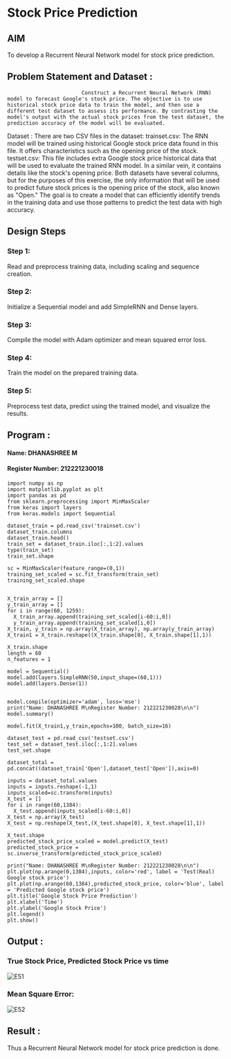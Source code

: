 # Stock Price Prediction

## AIM

To develop a Recurrent Neural Network model for stock price prediction.

## Problem Statement and Dataset :

                            Construct a Recurrent Neural Network (RNN) model to forecast Google's stock price. The objective is to use historical stock price data to train the model, and then use a different test dataset to assess its performance. By contrasting the model's output with the actual stock prices from the test dataset, the prediction accuracy of the model will be evaluated.
Dataset : There are two CSV files in the dataset:
trainset.csv: The RNN model will be trained using historical Google stock price data found in this file. It offers characteristics such as the opening price of the stock.
testset.csv: This file includes extra Google stock price historical data that will be used to evaluate the trained RNN model. In a similar vein, it contains details like the stock's opening price.
Both datasets have several columns, but for the purposes of this exercise, the only information that will be used to predict future stock prices is the opening price of the stock, also known as "Open."
The goal is to create a model that can efficiently identify trends in the training data and use those patterns to predict the test data with high accuracy.

## Design Steps

### Step 1:
Read and preprocess training data, including scaling and sequence creation.

### Step 2:
Initialize a Sequential model and add SimpleRNN and Dense layers.

### Step 3:
Compile the model with Adam optimizer and mean squared error loss.

### Step 4:
Train the model on the prepared training data.

### Step 5:
Preprocess test data, predict using the trained model, and visualize the results.

## Program :
#### Name: DHANASHREE M
#### Register Number: 212221230018
```
import numpy as np
import matplotlib.pyplot as plt
import pandas as pd
from sklearn.preprocessing import MinMaxScaler
from keras import layers
from keras.models import Sequential

dataset_train = pd.read_csv('trainset.csv')
dataset_train.columns
dataset_train.head()
train_set = dataset_train.iloc[:,1:2].values
type(train_set)
train_set.shape

sc = MinMaxScaler(feature_range=(0,1))
training_set_scaled = sc.fit_transform(train_set)
training_set_scaled.shape


X_train_array = []
y_train_array = []
for i in range(60, 1259):
  X_train_array.append(training_set_scaled[i-60:i,0])
  y_train_array.append(training_set_scaled[i,0])
X_train, y_train = np.array(X_train_array), np.array(y_train_array)
X_train1 = X_train.reshape((X_train.shape[0], X_train.shape[1],1))

X_train.shape
length = 60
n_features = 1

model = Sequential()
model.add(layers.SimpleRNN(50,input_shape=(60,1)))
model.add(layers.Dense(1))


model.compile(optimizer='adam', loss='mse')
print("Name: DHANASHREE M\nRegister Number: 212221230028\n\n")
model.summary()

model.fit(X_train1,y_train,epochs=100, batch_size=16)

dataset_test = pd.read_csv('testset.csv')
test_set = dataset_test.iloc[:,1:2].values
test_set.shape

dataset_total = pd.concat((dataset_train['Open'],dataset_test['Open']),axis=0)

inputs = dataset_total.values
inputs = inputs.reshape(-1,1)
inputs_scaled=sc.transform(inputs)
X_test = []
for i in range(60,1384):
  X_test.append(inputs_scaled[i-60:i,0])
X_test = np.array(X_test)
X_test = np.reshape(X_test,(X_test.shape[0], X_test.shape[1],1))

X_test.shape
predicted_stock_price_scaled = model.predict(X_test)
predicted_stock_price = sc.inverse_transform(predicted_stock_price_scaled)

print("Name: DHANASHREE M\nRegister Number: 212221230028\n\n")
plt.plot(np.arange(0,1384),inputs, color='red', label = 'Test(Real) Google stock price')
plt.plot(np.arange(60,1384),predicted_stock_price, color='blue', label = 'Predicted Google stock price')
plt.title('Google Stock Price Prediction')
plt.xlabel('Time')
plt.ylabel('Google Stock Price')
plt.legend()
plt.show()
```

## Output :

### True Stock Price, Predicted Stock Price vs time

![E51](https://github.com/user-attachments/assets/13cadd25-ac70-4970-9c37-be8097200645)


### Mean Square Error:

![E52](https://github.com/user-attachments/assets/e006783c-8e23-4590-bef7-4465fe1cd784)


## Result :
Thus a Recurrent Neural Network model for stock price prediction is done.
